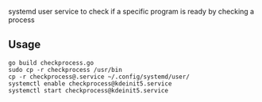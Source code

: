 systemd user service to check if a specific program is ready by checking a process

## Usage

    go build checkprocess.go
    sudo cp -r checkprocess /usr/bin
    cp -r checkprocess@.service ~/.config/systemd/user/
    systemctl enable checkprocess@kdeinit5.service
    systemctl start checkprocess@kdeinit5.service

